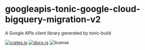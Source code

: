# googleapis-tonic-google-cloud-bigquery-migration-v2

A Google APIs client library generated by tonic-build

[![crates.io](https://img.shields.io/crates/v/googleapis-tonic-google-cloud-bigquery-migration-v2)](https://crates.io/crates/googleapis-tonic-google-cloud-bigquery-migration-v2)
[![docs.rs](https://img.shields.io/docsrs/googleapis-tonic-google-cloud-bigquery-migration-v2)](https://docs.rs/googleapis-tonic-google-cloud-bigquery-migration-v2)
![license](https://img.shields.io/crates/l/googleapis-tonic-google-cloud-bigquery-migration-v2)
